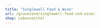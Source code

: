 ```yaml
---
title: "Singlewell Food & Wine"
url: /gravesend/singlewell-food-und-wine/
shop: Lebensmittel
---
```


